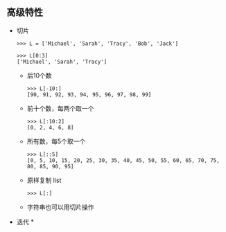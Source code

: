 ## 高级特性

* 切片
    ```
    >>> L = ['Michael', 'Sarah', 'Tracy', 'Bob', 'Jack']
    ```
    ```
    >>> L[0:3]
    ['Michael', 'Sarah', 'Tracy']
    ```
    * 后10个数
        ```
        >>> L[-10:]
        [90, 91, 92, 93, 94, 95, 96, 97, 98, 99]
        ```
    * 前十个数，每两个取一个
        ```
        >>> L[:10:2]
        [0, 2, 4, 6, 8]
        ```
    * 所有数，每5个取一个
        ```
        >>> L[::5]
        [0, 5, 10, 15, 20, 25, 30, 35, 40, 45, 50, 55, 60, 65, 70, 75, 80, 85, 90, 95]
        ```
    * 原样复制 list
        ```
        >>> L[:]
        ```
    * 字符串也可以用切片操作

* 迭代
    * 